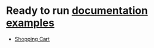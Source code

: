 # Ready to run [documentation examples](https://realtimelogic.com/ba/doc/)

* [Shopping Cart](cart)

